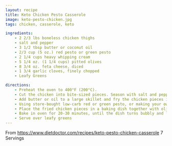 ```yaml
---
layout: recipe
title: Keto Chicken Pesto Casserole
image: keto-pesto-chicken.jpg
tags: chicken, casserole, keto

ingredients:
    - 2 2/3 lbs boneless chicken thighs
    - salt and pepper
    - 3 1/2 tbsp butter or coconut oil
    - 2/3 cup (5 oz.) red pesto or green pesto
    - 2 1/4 cups heavy whipping cream
    - 5 1/4 oz. (1 1/4 cups) pitted olives
    - 8 3/4 oz. feta cheese, diced
    - 1 3/4 garlic cloves, finely chopped
    - Leafy Greens

directions:
    - Preheat the oven to 400°F (200°C).
    - Cut the chicken into bite-sized pieces. Season with salt and pepper.
    - Add butter or oil to a large skillet and fry the chicken pieces in batches on medium-high heat until golden brown.
    - Using store-bought low-carb red or green pesto, or making your own, mix pesto and heavy cream in a bowl.
    - Place the fried chicken pieces in a baking dish together with olives, feta cheese and garlic. Add the pesto/cream mixture.
    - Bake in oven for 20-30 minutes, until the dish turns bubbly and light brown around the edges.
    - Serve over leafy greens
---
```


From https://www.dietdoctor.com/recipes/keto-pesto-chicken-casserole
7 Servings
